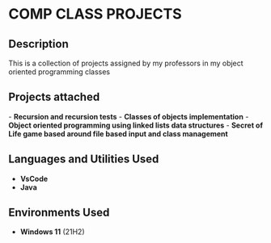 <h1> COMP CLASS PROJECTS </h1>



<h2>Description</h2>
This is a collection of projects assigned by my professors in my object oriented programming classes
<br />

<h2>Projects attached</h2>
- <b>Recursion and recursion tests</b>
- <b>Classes of objects implementation</b>
- <b>Object oriented programming using linked lists data structures</b>
- <b>Secret of Life game based around file based input and class management</b>
<br />
<h2>Languages and Utilities Used</h2>

- <b>VsCode</b> 
- <b>Java</b>

<h2>Environments Used </h2>

- <b>Windows 11</b> (21H2)
